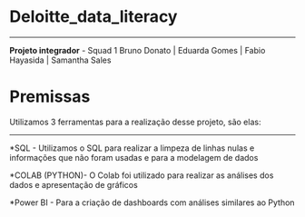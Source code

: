 # Deloitte_data_literacy
***
 **Projeto integrador** - Squad 1
 Bruno Donato | Eduarda Gomes | Fabio Hayasida | Samantha Sales

# Premissas
 Utilizamos 3 ferramentas para a realização desse projeto, são elas:
 
 ***
 
 *SQL - Utilizamos o SQL para realizar a limpeza de linhas nulas e informações que não foram usadas e para a modelagem de dados
 
 *COLAB (PYTHON)- O Colab foi utilizado para realizar as análises dos dados e apresentação de gráficos
 
 *Power BI - Para a criação de dashboards com análises similares ao Python



